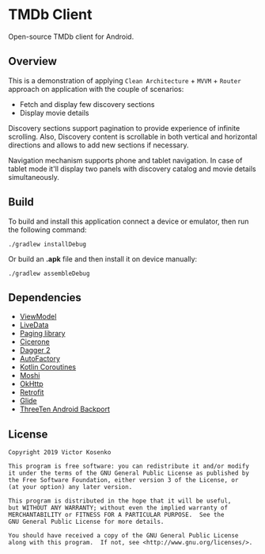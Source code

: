 # TMDb Client

Open-source TMDb client for Android.

## Overview

This is a demonstration of applying `Clean Architecture` + `MVVM` + `Router` approach on application with the couple of scenarios:
* Fetch and display few discovery sections
* Display movie details

Discovery sections support pagination to provide experience of infinite scrolling. Also, Discovery content is scrollable in both vertical and horizontal directions and allows to add new sections if necessary.

Navigation mechanism supports phone and tablet navigation. In case of tablet mode it'll display two panels with discovery catalog and movie details simultaneously.

## Build

To build and install this application connect a device or emulator, then run the following command:

```shell
./gradlew installDebug
```

Or build an **.apk** file and then install it on device manually:

```shell
./gradlew assembleDebug
```
## Dependencies

* [ViewModel](https://developer.android.com/topic/libraries/architecture/viewmodel)
* [LiveData](https://developer.android.com/topic/libraries/architecture/livedata)
* [Paging library](https://developer.android.com/topic/libraries/architecture/paging)
* [Cicerone](https://github.com/terrakok/Cicerone)
* [Dagger 2](https://github.com/google/dagger)
* [AutoFactory](https://github.com/google/auto/tree/master/factory)
* [Kotlin Coroutines](https://github.com/Kotlin/kotlinx.coroutines)
* [Moshi](https://github.com/square/moshi)
* [OkHttp](https://github.com/square/okhttp)
* [Retrofit](https://github.com/square/retrofit)
* [Glide](https://github.com/bumptech/glide)
* [ThreeTen Android Backport](https://github.com/JakeWharton/ThreeTenABP)

## License


    Copyright 2019 Victor Kosenko

    This program is free software: you can redistribute it and/or modify
    it under the terms of the GNU General Public License as published by
    the Free Software Foundation, either version 3 of the License, or
    (at your option) any later version.

    This program is distributed in the hope that it will be useful,
    but WITHOUT ANY WARRANTY; without even the implied warranty of
    MERCHANTABILITY or FITNESS FOR A PARTICULAR PURPOSE.  See the
    GNU General Public License for more details.

    You should have received a copy of the GNU General Public License
    along with this program.  If not, see <http://www.gnu.org/licenses/>.


